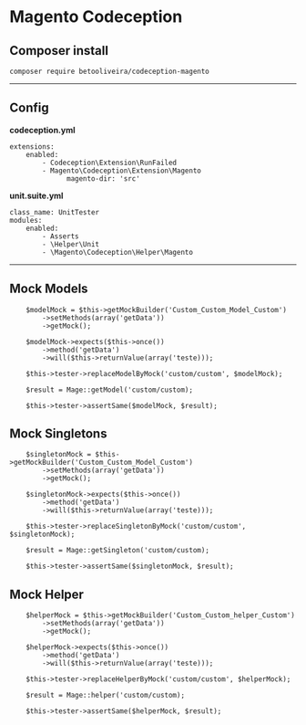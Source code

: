 Magento Codeception
===================


Composer install
-------------

    composer require betooliveira/codeception-magento

----------

Config
-------------------

**codeception.yml**

    extensions:
        enabled:
            - Codeception\Extension\RunFailed
            - Magento\Codeception\Extension\Magento
                  magento-dir: 'src'

**unit.suite.yml**

    class_name: UnitTester
    modules:
        enabled:
            - Asserts
            - \Helper\Unit
            - \Magento\Codeception\Helper\Magento

----------


Mock Models
-------------

        $modelMock = $this->getMockBuilder('Custom_Custom_Model_Custom')
            ->setMethods(array('getData'))
            ->getMock();

        $modelMock->expects($this->once())
            ->method('getData')
            ->will($this->returnValue(array('teste)));

        $this->tester->replaceModelByMock('custom/custom', $modelMock);
        
        $result = Mage::getModel('custom/custom);
			
		$this->tester->assertSame($modelMock, $result);

Mock Singletons
-------------

        $singletonMock = $this->getMockBuilder('Custom_Custom_Model_Custom')
            ->setMethods(array('getData'))
            ->getMock();

        $singletonMock->expects($this->once())
            ->method('getData')
            ->will($this->returnValue(array('teste)));

        $this->tester->replaceSingletonByMock('custom/custom', $singletonMock);
		
		$result = Mage::getSingleton('custom/custom);
			
		$this->tester->assertSame($singletonMock, $result);

Mock Helper
-------------
        $helperMock = $this->getMockBuilder('Custom_Custom_helper_Custom')
            ->setMethods(array('getData'))
            ->getMock();

        $helperMock->expects($this->once())
            ->method('getData')
            ->will($this->returnValue(array('teste)));

        $this->tester->replaceHelperByMock('custom/custom', $helperMock);
		
		$result = Mage::helper('custom/custom);
			
		$this->tester->assertSame($helperMock, $result);

